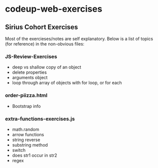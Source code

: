# codeup-web-exercises
## Sirius Cohort Exercises

Most of the exercieses/notes are self explanatory. Below is a list of topics (for reference) in the non-obvious files:
### JS-Review-Exercises
- deep vs shallow copy of an object
- delete properties
- arguments object
- loop through array of objects with for loop, or for each

### order-piizza.html
- Bootstrap info

### extra-functions-exercises.js
- math.random
- arrow functions
- string reverse
- substring method
- switch
- does str1 occur in str2
- regex
